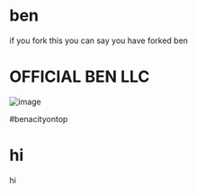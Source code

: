 # ben
if you fork this you can say you have forked ben

# OFFICIAL BEN LLC

![image](https://github.com/BententLTD/bentent/blob/main/benacity.png)

#benacityontop

# hi
hi
